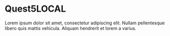 # Quest5LOCAL

Lorem ipsum dolor sit amet, consectetur adipiscing elit. Nullam pellentesque libero quis mattis vehicula. Aliquam hendrerit et lorem a varius. 

